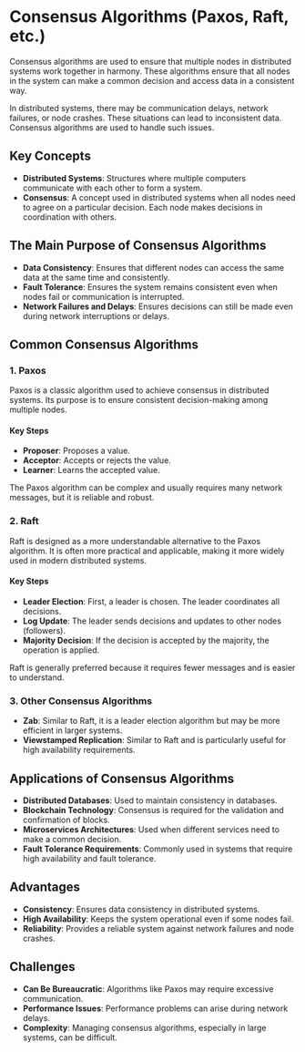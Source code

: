 # Consensus Algorithms (Paxos, Raft, etc.)

Consensus algorithms are used to ensure that multiple nodes in distributed systems work together in harmony. These algorithms ensure that all nodes in the system can make a common decision and access data in a consistent way.

In distributed systems, there may be communication delays, network failures, or node crashes. These situations can lead to inconsistent data. Consensus algorithms are used to handle such issues.

## Key Concepts

- **Distributed Systems**: Structures where multiple computers communicate with each other to form a system.
- **Consensus**: A concept used in distributed systems when all nodes need to agree on a particular decision. Each node makes decisions in coordination with others.

## The Main Purpose of Consensus Algorithms

- **Data Consistency**: Ensures that different nodes can access the same data at the same time and consistently.
- **Fault Tolerance**: Ensures the system remains consistent even when nodes fail or communication is interrupted.
- **Network Failures and Delays**: Ensures decisions can still be made even during network interruptions or delays.

## Common Consensus Algorithms

### 1. **Paxos**

Paxos is a classic algorithm used to achieve consensus in distributed systems. Its purpose is to ensure consistent decision-making among multiple nodes.

#### Key Steps

- **Proposer**: Proposes a value.
- **Acceptor**: Accepts or rejects the value.
- **Learner**: Learns the accepted value.

The Paxos algorithm can be complex and usually requires many network messages, but it is reliable and robust.

### 2. **Raft**

Raft is designed as a more understandable alternative to the Paxos algorithm. It is often more practical and applicable, making it more widely used in modern distributed systems.

#### Key Steps

- **Leader Election**: First, a leader is chosen. The leader coordinates all decisions.
- **Log Update**: The leader sends decisions and updates to other nodes (followers).
- **Majority Decision**: If the decision is accepted by the majority, the operation is applied.

Raft is generally preferred because it requires fewer messages and is easier to understand.

### 3. **Other Consensus Algorithms**

- **Zab**: Similar to Raft, it is a leader election algorithm but may be more efficient in larger systems.
- **Viewstamped Replication**: Similar to Raft and is particularly useful for high availability requirements.

## Applications of Consensus Algorithms

- **Distributed Databases**: Used to maintain consistency in databases.
- **Blockchain Technology**: Consensus is required for the validation and confirmation of blocks.
- **Microservices Architectures**: Used when different services need to make a common decision.
- **Fault Tolerance Requirements**: Commonly used in systems that require high availability and fault tolerance.

## Advantages

- **Consistency**: Ensures data consistency in distributed systems.
- **High Availability**: Keeps the system operational even if some nodes fail.
- **Reliability**: Provides a reliable system against network failures and node crashes.

## Challenges

- **Can Be Bureaucratic**: Algorithms like Paxos may require excessive communication.
- **Performance Issues**: Performance problems can arise during network delays.
- **Complexity**: Managing consensus algorithms, especially in large systems, can be difficult.
